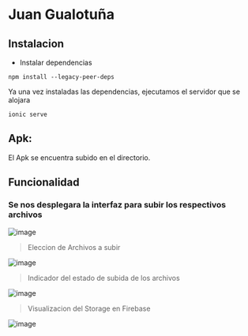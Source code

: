 # Juan Gualotuña
## Instalacion 
- Instalar dependencias
```
npm install --legacy-peer-deps
```
Ya una vez instaladas las dependencias, ejecutamos el servidor que se alojara
```
ionic serve
```
## Apk:
El Apk se encuentra subido en el directorio. 
## Funcionalidad

### Se nos desplegara la interfaz para subir los respectivos archivos
![image](![image](https://github.com/juandiego252/FirebaseImagenes/assets/102696740/0dd2f66c-5560-40f1-8149-9470181eaceb)
)
> Eleccion de Archivos a subir 

![image](![image](https://github.com/juandiego252/FirebaseImagenes/assets/102696740/4e25e94b-4dc3-4471-8990-ec0cd56c3e73)
)
> Indicador del estado de subida de los archivos

![image](![image](https://github.com/juandiego252/FirebaseImagenes/assets/102696740/aa37d5b0-3b04-4580-b069-067da8e69263)
)
> Visualizacion del Storage en Firebase

![image](![image](https://github.com/juandiego252/FirebaseImagenes/assets/102696740/a50d3c50-1173-41b0-a7ec-b0a7569ed63d)
)

